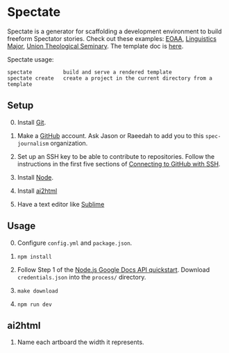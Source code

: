 # Spectate

Spectate is a generator for scaffolding a development environment to build freeform Spectator stories. Check out these examples: [EOAA](https://www.columbiaspectator.com/eye-lead/2019/11/15/students-and-faculty-say-gender-based-harassment-and-discrimination-at-columbia-is-systemic-why-are-they-turning-away-from-the-system-built-to-address-it/),
[Linguistics Major](https://github.com/spec-journalism/linguistics-major), [Union Theological Seminary](https://github.com/spec-journalism/uts). The template doc is [here](https://docs.google.com/document/d/1vs_o7MAt1vQ8X6-zCapFXne5B-wosLb__7opChId4J4/edit).

Spectate usage:
```
spectate          build and serve a rendered template
spectate create   create a project in the current directory from a template
```

## Setup

0. Install [Git](https://git-scm.com/book/en/v2/Getting-Started-Installing-Git).

1. Make a [GitHub](https://github.com) account. Ask Jason or Raeedah to add you to this `spec-journalism` organization.

2. Set up an SSH key to be able to contribute to repositories. Follow the instructions in the first five sections of [Connecting to GitHub with SSH](https://help.github.com/en/articles/connecting-to-github-with-ssh).

3. Install [Node](https://nodejs.org/en/).

4. Install [ai2html](http://ai2html.org/)

5. Have a text editor like [Sublime](https://www.sublimetext.com/)

<!--
4. Clone Spectate by running this command in the Terminal:
```
git clone git@github.com:spec-journalism/spectate.git ~/spectate
```

5. Go to the Spectate directory `cd ~/spectate`. Make the `spectate` command available everywhere:
```
npm link
```
-->

## Usage

0. Configure `config.yml` and `package.json`.

1. `npm install`

2. Follow Step 1 of the [Node.js Google Docs API quickstart](https://developers.google.com/docs/api/quickstart/nodejs). Download `credentials.json` into the `process/` directory.

2. `make download`

3. `npm run dev`

## ai2html

1. Name each artboard the width it represents.
